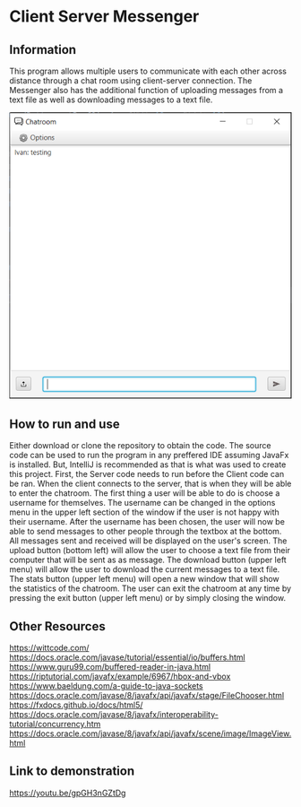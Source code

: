 # Client Server Messenger
## Information
This program allows multiple users to communicate with each other across distance through a chat room using client-server connection. The Messenger also has the additional function of uploading messages from a text file as well as downloading messages to a text file.

![](Messenger.PNG)

## How to run and use
Either download or clone the repository to obtain
the code. The source code can be used to run the program in any preffered IDE assuming JavaFx is installed. But, IntelliJ is recommended as that is what was used to create this project. First, the Server code needs to run before the Client code can be ran. When the client connects to the server, that is when they will be able to enter the chatroom. The first thing a user will be able to do is choose a username for themselves. The username can be changed in the options menu in the upper left section of the window if the user is not happy with their username. After the username has been chosen, the user will now be able to send messages to other people through the textbox at the bottom. All messages sent and received will be displayed on the user's screen. The upload button (bottom left) will allow the user to choose a text file from their computer that will be sent as as message. The download button (upper left menu) will allow the user to download the current messages to a text file. The stats button (upper left menu) will open a new window that will show the statistics of the chatroom. The user can exit the chatroom at any time by pressing the exit button (upper left menu) or by simply closing the window.

## Other Resources
https://wittcode.com/
<br/>https://docs.oracle.com/javase/tutorial/essential/io/buffers.html
<br/>https://www.guru99.com/buffered-reader-in-java.html
<br/>https://riptutorial.com/javafx/example/6967/hbox-and-vbox
<br/>https://www.baeldung.com/a-guide-to-java-sockets
<br/>https://docs.oracle.com/javase/8/javafx/api/javafx/stage/FileChooser.html
<br/>https://fxdocs.github.io/docs/html5/
<br/>https://docs.oracle.com/javase/8/javafx/interoperability-tutorial/concurrency.htm
<br/>https://docs.oracle.com/javase/8/javafx/api/javafx/scene/image/ImageView.html

## Link to demonstration
https://youtu.be/gpGH3nGZtDg
